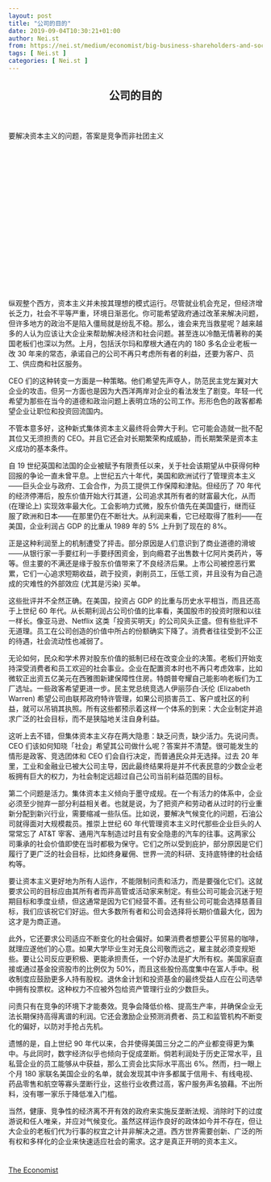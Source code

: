 ```yaml
---
layout: post
title: "公司的目的"
date: 2019-09-04T10:30:21+01:00
author: Nei.st
from: https://nei.st/medium/economist/big-business-shareholders-and-society
tags: [ Nei.st ]
categories: [ Nei.st ]
---
```


<article class="post-4406 post type-post status-publish format-standard hentry category-economist" id="post-4406">
 <header class="page-header medium Archives">
  <div class="page-header__image">
  </div>
  <div class="page-header__content">
   <h1 class="page-title text-align-center">
    公司的目的
   </h1>
  </div>
 </header>
 <div class="entry-content aesop-entry-content" id="post-4406-content">
  <link as="font" crossorigin="anonymous" href="//cdn.jsdelivr.net/gh/0nd1jyU39XQ/_/glyph/font-face/0uIzqoZjSuJfvSBnvgXTcApMtcVhMcpr.woff" rel="preload" type="font/woff"/>
  <link as="font" crossorigin="anonymous" href="//cdn.jsdelivr.net/gh/0nd1jyU39XQ/_/glyph/font-face/1sTnSLZWDKucPX6SAk.woff" rel="preload" type="font/woff"/>
  <p class="blog-post__description">
   要解决资本主义的问题，答案是竞争而非社团主义
  </p>
  <span id="more-4406">
  </span>
  <div class="navigation__primary-inner">
   <a class="economist__link-logo" href="//nei.st/medium/economist">
   </a>
  </div>
  <div class="container img component-image">
   <div class="aspectRatioPlaceholder" style="padding-bottom:56.25%;height: 0;">
    <div class="progressiveMedia" data-height="720" data-width="1280">
     <img alt="" class="progressiveMedia-image" data-src="https://cdn.jsdelivr.net/gh/0nd1jyU39XQ/_/img/1/e52bf525ly1g6nm4qbinwj20zk0k0aev.jpg" src="https://cdn.jsdelivr.net/gh/0nd1jyU39XQ/_/img/1/e52bf525ly1g6nm4qbinwj20zk0k0aev.jpg"/>
    </div>
   </div>
  </div>
  <p>
   纵观整个西方，资本主义并未按其理想的模式运行。尽管就业机会充足，但经济增长乏力，社会不平等严重，环境日渐恶化。你可能希望政府通过改革来解决问题，但许多地方的政治不是陷入僵局就是纷乱不稳。那么，谁会来充当救星呢？越来越多的人认为应该让大企业来帮助解决经济和社会问题。甚至连以冷酷无情著称的美国老板们也深以为然。上月，包括沃尔玛和摩根大通在内的 180 多名企业老板一改 30 年来的常态，承诺自己的公司不再只考虑所有者的利益，还要为客户、员工、供应商和社区服务。
  </p>
  <p>
   CEO 们的这种转变一方面是一种策略。他们希望先声夺人，防范民主党左翼对大企业的攻击。但另一方面也是因为大西洋两岸对企业的看法发生了剧变。年轻一代希望为那些在当今的道德和政治问题上表明立场的公司工作。形形色色的政客都希望企业让职位和投资回流国内。
  </p>
  <p>
   不管本意多好，这种新式集体资本主义最终将会弊大于利。它可能会造就一批不配其位又无须担责的 CEO。并且它还会对长期繁荣构成威胁，而长期繁荣是资本主义成功的基本条件。
  </p>
  <p>
   自 19 世纪英国和法国的企业被赋予有限责任以来，关于社会该期望从中获得何种回报的争论一直未曾平息。上世纪五六十年代，美国和欧洲试行了管理资本主义——巨头企业与政府、工会合作，为员工提供工作保障和津贴。但经历了 70 年代的经济停滞后，股东价值开始大行其道，公司追求其所有者的财富最大化，从而 (在理论上) 实现效率最大化。工会影响力式微，股东价值先在美国盛行，继而征服了欧洲和日本——在那里仍在不断壮大。从利润来看，它已经取得了胜利——在美国，企业利润占 GDP 的比重从 1989 年的 5% 上升到了现在的 8%。
  </p>
  <p>
   正是这种利润至上的机制遭受了抨击。部分原因是人们意识到了商业道德的滑坡——从银行家一手要红利一手要纾困资金，到向瘾君子出售数十亿阿片类药片，等等。但主要的不满还是缘于股东价值带来了不良经济后果。上市公司被控恶行累累，它们一心追求短期收益，疏于投资，剥削员工，压低工资，并且没有为自己造成的灾难性的外部效应 (尤其是污染) 买单。
  </p>
  <div class="code-block code-block-1" style="margin: 8px 0; clear: both;">
   <div class="container ads_KbHEVhh8Rw">
    <div class="card card--blog post-sidebar">
     <div class="card-body">
      <div class="logo_ngcontent-kty-0">
      </div>
      <div class="iframe-blocker U6XAMK63Vh00WqvF2BacIQ">
       <div class="background-h60B">
       </div>
       <div class="WumZiPCS4MeMw4pxQ">
       </div>
      </div>
     </div>
     <div class="card-footer">
      <div class="card-footer-wrapper" layout="row bottom-left">
      </div>
     </div>
    </div>
   </div>
  </div>
  <p>
   这些批评并不全然正确。在美国，投资占 GDP 的比重与历史水平相当，而且还高于上世纪 60 年代。从长期利润占公司价值的比率看，美国股市的投资时限和以往一样长。像亚马逊、Netflix 这类「投资买明天」的公司风头正盛。但有些批评不无道理。员工在公司创造的价值中所占的份额确实下降了。消费者往往受到不公正的待遇，社会流动性也减弱了。
  </p>
  <p>
   无论如何，民众和学术界对股东价值的抵制已经在改变企业的决策。老板们开始支持深受消费者和员工欢迎的社会事业。企业在配置资本时也不再只考虑效率，比如微软正出资五亿美元在西雅图新建保障性住房。特朗普夸耀自己能影响老板们为工厂选址。一些政客希望更进一步。民主党总统竞选人伊丽莎白·沃伦 (Elizabeth Warren) 希望公司由联邦政府特许管理，如果公司损害员工、客户或社区的利益，就可以吊销其执照。所有这些都预示着这样一个体系的到来：大企业制定并追求广泛的社会目标，而不是狭隘地关注自身利益。
  </p>
  <p>
   这听上去不错，但集体资本主义存在两大隐患：缺乏问责，缺少活力。先说问责。CEO 们该如何知晓「社会」希望其公司做什么呢？答案并不清楚。很可能发生的情形是政客、竞选团体和 CEO 们会自行决定，而普通民众并无选择。过去 20 年里，工业和金融业已被大公司主导，因此最终结果将是并不代表民意的少数企业老板拥有巨大的权力，为社会制定远超过自己公司当前利益范围的目标。
  </p>
  <p>
   第二个问题是活力。集体资本主义倾向于墨守成规。在一个有活力的体系中，企业必须至少抛弃一部分利益相关者。也就是说，为了把资产和劳动者从过时的行业重新分配到新兴行业，需要缩减一些队伍。比如说，要解决气候变化的问题，石油公司就得面对大规模裁员。推崇上世纪 60 年代管理资本主义时代那些企业巨头的人常常忘了 AT&amp;T 宰客、通用汽车制造过时且有安全隐患的汽车的往事。这两家公司秉承的社会价值即使在当时都极为保守。它们之所以受到庇护，部分原因是它们履行了更广泛的社会目标，比如终身雇佣、世界一流的科研、支持底特律的社会结构等。
  </p>
  <p>
   要让资本主义更好地为所有人运作，不能限制问责和活力，而是要强化它们。这就要求公司的目标应由其所有者而非高管或活动家来制定。有些公司可能会沉迷于短期目标和季度业绩，但这通常是因为它们经营不善。还有些公司可能会选择慈善目标，我们应该祝它们好运。但大多数所有者和公司会选择将长期价值最大化，因为这才是为商正道。
  </p>
  <p>
   此外，它还要求公司适应不断变化的社会偏好。如果消费者想要公平贸易的咖啡，就理应遂他们的心意。如果大学毕业生对无良公司敬而远之，雇主就必须变规矩些。要让公司反应更积极、更能承担责任，一个好办法是扩大所有权。美国家庭直接或通过基金投资股市的比例仅为 50%，而且这些股份高度集中在富人手中。税收制度应鼓励更多人持有股权。退休金计划和投资基金的最终受益人应在公司选举中拥有投票权。这种权力不应被外包给资产管理行业的少数巨头。
  </p>
  <div class="code-block code-block-1" style="margin: 8px 0; clear: both;">
   <div class="container ads_KbHEVhh8Rw">
    <div class="card card--blog post-sidebar">
     <div class="card-body">
      <div class="logo_ngcontent-kty-0">
      </div>
      <div class="iframe-blocker U6XAMK63Vh00WqvF2BacIQ">
       <div class="background-h60B">
       </div>
       <div class="WumZiPCS4MeMw4pxQ">
       </div>
      </div>
     </div>
     <div class="card-footer">
      <div class="card-footer-wrapper" layout="row bottom-left">
      </div>
     </div>
    </div>
   </div>
  </div>
  <p>
   问责只有在竞争的环境下才能奏效。竞争会降低价格、提高生产率，并确保企业无法长期保持高得离谱的利润。它还会激励企业预测消费者、员工和监管机构不断变化的偏好，以防对手抢占先机。
  </p>
  <p>
   遗憾的是，自上世纪 90 年代以来，合并使得美国三分之二的产业都变得更为集中。与此同时，数字经济似乎也倾向于促成垄断。倘若利润处于历史正常水平，且私营企业的员工能够从中获益，那么工资会比实际水平高出 6%。然而，扫一眼上个月 180 家联名美国企业的名单，就会发现其中许多都属于信用卡、有线电视、药品零售和航空等寡头垄断行业，这些行业收费过高，客户服务声名狼藉。不出所料，没有哪一家乐于降低准入门槛。
  </p>
  <p>
   当然，健康、竞争性的经济离不开有效的政府来实施反垄断法规、消除时下的过度游说和任人唯亲，并应对气候变化。虽然这样运作良好的政体如今并不存在，但让大企业的老板们代为行事的权宜之计并非解决之道。西方世界需要创新、广泛的所有权和多样化的企业来快速适应社会的需求。这才是真正开明的资本主义。
  </p>
  <div class="container ag ah">
   <div class="fe n el">
    <a class="dt du bn bo bp bq br bs bt bu dv dw bx by dx dy" href="https://nei.st/medium/economist?source=https://www.economist.com/leaders/2019/08/22/what-companies-are-for">
     <div class="c ff fg ag ah fh el fi fj ce fk fl fm fn fo fp fq fr fs ft fu">
      <div class="bs em en eo ep eq fv ah fw fg ag bm eu fx q fy fz p ac">
      </div>
     </div>
    </a>
   </div>
  </div>
  <div class="code-block code-block-2" style="margin: 8px 0; clear: both;">
   <br/>
   <div class="container ads_KbHEVhh8Rw">
    <div class="card card--blog post-sidebar">
     <div class="card-body">
      <div class="logo_ngcontent-kty-0">
      </div>
      <div class="iframe-blocker U6XAMK63Vh00WqvF2BacIQ">
       <div class="background-h60B">
       </div>
       <div class="WumZiPCS4MeMw4pxQ">
       </div>
      </div>
     </div>
     <div class="card-footer">
      <div class="card-footer-wrapper" layout="row bottom-left">
      </div>
     </div>
    </div>
   </div>
  </div>
 </div>
 <footer class="entry-footer">
  <div class="categories icon-link">
   <a href="https://nei.st/category/medium/economist" rel="category tag">
    The Economist
   </a>
  </div>
 </footer>
</article>

